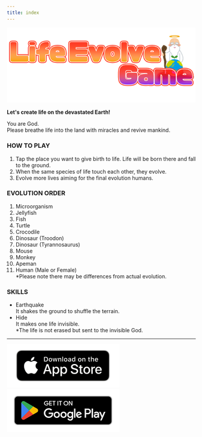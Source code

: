 ```yaml
---
title: index
---
```


![top banner](img_app_logo.en.png)

<b>Let's create life on the devastated Earth!</b><br>

You are God.<br>
Please breathe life into the land with miracles and revive mankind.

### HOW TO PLAY

1. Tap the place you want to give birth to life.
    Life will be born there and fall to the ground.
2. When the same species of life touch each other, they evolve.
3. Evolve more lives aiming for the final evolution humans.

### EVOLUTION ORDER

1. Microorganism
2. Jellyfish
3. Fish
4. Turtle
5. Crocodile
6. Dinosaur (Troodon)
7. Dinosaur (Tyrannosaurus)
8. Mouse
9. Monkey
10. Apeman
11. Human (Male or Female)<br>*Please note there may be differences from actual evolution.

### SKILLS

- Earthquake<br>It shakes the ground to shuffle the terrain.
- Hide<br>It makes one life invisible.<br>*The life is not erased but sent to the invisible God.

-------

[![App store link](img_appstore_banner.en.png#imgleft)](https://itunes.apple.com/us/app/id6474465983?mt=8)[![Google Play link](img_google-play-badge.en.png#imgleft)](https://play.google.com/store/apps/details?id=jp.hyoromo.lifeevolve)
<div class="clear clear_box"></div>